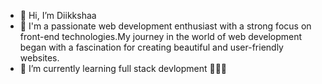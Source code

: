 - 👋 Hi, I’m Diikkshaa
- 👀 I'm a passionate web development enthusiast with a strong focus on front-end technologies.My journey in the world of web development began with a fascination for creating beautiful and user-friendly websites.
- 🌱 I’m currently learning full stack devlopment 👩‍💻🤎


<!---
Diikkshaa/Diikkshaa is a ✨ special ✨ repository because its `README.md` (this file) appears on your GitHub profile.
You can click the Preview link to take a look at your changes.
--->
